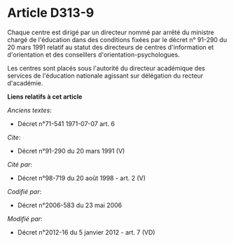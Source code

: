 # Article D313-9

Chaque centre est dirigé par un directeur nommé par arrêté du ministre chargé de l'éducation dans des conditions fixées par
le décret n° 91-290 du 20 mars 1991 relatif au statut des directeurs de centres d'information et d'orientation et des
conseillers d'orientation-psychologues. 

Les centres sont placés sous l'autorité du directeur académique des services de l'éducation nationale agissant sur délégation
du recteur d'académie.

**Liens relatifs à cet article**

_Anciens textes_:

  - Décret n°71-541 1971-07-07 art. 6

_Cite_:

  - Décret n°91-290 du 20 mars 1991 (V)

_Cité par_:

  - Décret n°98-719 du 20 août 1998 - art. 2 (V)

_Codifié par_:

  - Décret n°2006-583 du 23 mai 2006

_Modifié par_:

  - Décret n°2012-16 du 5 janvier 2012 - art. 7 (VD)
